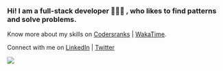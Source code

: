 ### Hi! I am a full-stack developer 👩🏻‍💻 , who likes to find patterns and solve problems.  

Know more about my skills on [Codersranks](https://profile.codersrank.io/user/swastij) | [WakaTime](https://wakatime.com/@swastij).

Connect with me on [LinkedIn](https://www.linkedin.com/in/swastijain01/) | [Twitter](https://twitter.com/doll_swastij) 

<img
  src="https://cr-ss-service.azurewebsites.net/api/ScreenShot?widget=summary&username=swastij&badges=2&show-avatar=false&style=--header-bg-color:%23000;--border-radius:10px"
/>
<!--
**swastij/swastij** is a ✨ _special_ ✨ repository because its `README.md` (this file) appears on your GitHub profile.

Here are some ideas to get you started:

- 🔭 I’m currently working on ...
- 🌱 I’m currently learning ...
- 👯 I’m looking to collaborate on ...
- 🤔 I’m looking for help with ...
- 💬 Ask me about ...
- 📫 How to reach me: ...
- 😄 Pronouns: ...
- ⚡ Fun fact: ...
-->
